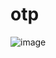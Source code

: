 # otp

![image](https://github.com/Jimmy01240397/CTF-writeup/assets/57281249/4a680548-f328-49b4-b5e7-c49d880159ca)
